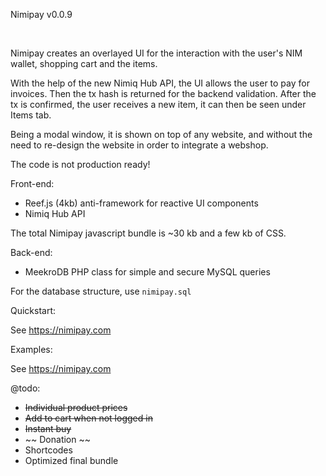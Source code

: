 Nimipay v0.0.9

<br>

Nimipay creates an overlayed UI for the interaction with the user's NIM wallet, shopping cart and the items.

With the help of the new Nimiq Hub API, the UI allows the user to pay for invoices. Then the tx hash is returned for the backend validation. After the tx is confirmed, the user receives a new item, it can then be seen under Items tab.

Being a modal window, it is shown on top of any website, and without the need to re-design the website in order to integrate a webshop.

The code is not production ready!


Front-end:

- Reef.js (4kb) anti-framework for reactive UI components
- Nimiq Hub API

The total Nimipay javascript bundle is  ~30 kb and a few kb of CSS.


Back-end:

- MeekroDB PHP class for simple and secure MySQL queries

For the database structure, use `nimipay.sql`


Quickstart:

See https://nimipay.com


Examples:

See https://nimipay.com


@todo:
- ~~Individual product prices~~
- ~~Add to cart when not logged in~~
- ~~Instant buy~~
- ~~ Donation ~~
- Shortcodes
- Optimized final bundle
